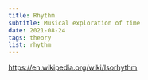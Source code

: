 ```yaml
---
title: Rhythm
subtitle: Musical exploration of time
date: 2021-08-24
tags: theory
list: rhythm
---
```


https://en.wikipedia.org/wiki/Isorhythm
